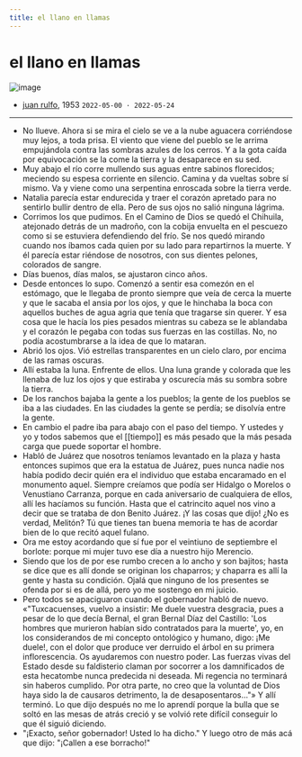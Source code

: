 ```yaml
---
title: el llano en llamas
---
```


# el llano en llamas

![image](https://readwise-assets.s3.amazonaws.com/media/uploaded_book_covers/profile_55561/0f80d8e7-f1f4-4ba4-9bcf-322b0cf3f789.jpg)

- [juan rulfo](https://es.wikipedia.org/wiki/El_llano_en_llamas), 1953  `2022-05-00 · 2022-05-24`

- ---


- No llueve. Ahora si se mira el cielo se ve a la nube aguacera corriéndose muy lejos, a toda prisa. El viento que viene del pueblo se le arrima empujándola contra las sombras azules de los cerros. Y a la gota caída por equivocación se la come la tierra y la desaparece en su sed.
- Muy abajo el río corre mullendo sus aguas entre sabinos florecidos; meciendo su espesa corriente en silencio. Camina y da vueltas sobre sí mismo. Va y viene como una serpentina enroscada sobre la tierra verde.
- Natalia parecía estar endurecida y traer el corazón apretado para no sentirlo bullir dentro de ella. Pero de sus ojos no salió ninguna lágrima.
- Corrimos los que pudimos. En el Camino de Dios se quedó el Chihuila, atejonado detrás de un madroño, con la cobija envuelta en el pescuezo como si se estuviera defendiendo del frío. Se nos quedó mirando cuando nos íbamos cada quien por su lado para repartirnos la muerte. Y él parecía estar riéndose de nosotros, con sus dientes pelones, colorados de sangre.
- Días buenos, días malos, se ajustaron cinco años.
- Desde entonces lo supo. Comenzó a sentir esa comezón en el estómago, que le llegaba de pronto siempre que veía de cerca la muerte y que le sacaba el ansia por los ojos, y que le hinchaba la boca con aquellos buches de agua agria que tenía que tragarse sin querer. Y esa cosa que le hacía los pies pesados mientras su cabeza se le ablandaba y el corazón le pegaba con todas sus fuerzas en las costillas. No, no podía acostumbrarse a la idea de que lo mataran.
- Abrió los ojos. Vió estrellas transparentes en un cielo claro, por encima de las ramas oscuras.
- Allí estaba la luna. Enfrente de ellos. Una luna grande y colorada que les llenaba de luz los ojos y que estiraba y oscurecía más su sombra sobre la tierra.
- De los ranchos bajaba la gente a los pueblos; la gente de los pueblos se iba a las ciudades. En las ciudades la gente se perdía; se disolvía entre la gente.
- En cambio el padre iba para abajo con el paso del tiempo. Y ustedes y yo y todos sabemos que el [[tiempo]] es más pesado que la más pesada carga que puede soportar el hombre.
- Habló de Juárez que nosotros teníamos levantado en la plaza y hasta entonces supimos que era la estatua de Juárez, pues nunca nadie nos había podido decir quién era el individuo que estaba encaramado en el monumento aquel. Siempre creíamos que podía ser Hidalgo o Morelos o Venustiano Carranza, porque en cada aniversario de cualquiera de ellos, allí les hacíamos su función. Hasta que el catrincito aquel nos vino a decir que se trataba de don Benito Juárez. ¡Y las cosas que dijo! ¿No es verdad, Melitón? Tú que tienes tan buena memoria te has de acordar bien de lo que recitó aquel fulano.
- Ora me estoy acordando que sí fue por el veintiuno de septiembre el borlote: porque mi mujer tuvo ese día a nuestro hijo Merencio.
- Siendo que los de por ese rumbo crecen a lo ancho y son bajitos; hasta se dice que es allí donde se originan los chaparros; y chaparra es allí la gente y hasta su condición. Ojalá que ninguno de los presentes se ofenda por si es de allá, pero yo me sostengo en mi juicio.
- Pero todos se apaciguaron cuando el gobernador habló de nuevo. «"Tuxcacuenses, vuelvo a insistir: Me duele vuestra desgracia, pues a pesar de lo que decía Bernal, el gran Bernal Díaz del Castillo: 'Los hombres que murieron habían sido contratados para la muerte', yo, en los considerandos de mi concepto ontológico y humano, digo: ¡Me duele!, con el dolor que produce ver derruido el árbol en su primera inflorescencia. Os ayudaremos con nuestro poder. Las fuerzas vivas del Estado desde su faldisterio claman por socorrer a los damnificados de esta hecatombe nunca predecida ni deseada. Mi regencia no terminará sin haberos cumplido. Por otra parte, no creo que la voluntad de Dios haya sido la de causaros detrimento, la de desaposentaros..."» Y allí terminó. Lo que dijo después no me lo aprendí porque la bulla que se soltó en las mesas de atrás creció y se volvió rete difícil conseguir lo que él siguió diciendo.
- "¡Exacto, señor gobernador! Usted lo ha dicho." Y luego otro de más acá que dijo: "¡Callen a ese borracho!"
